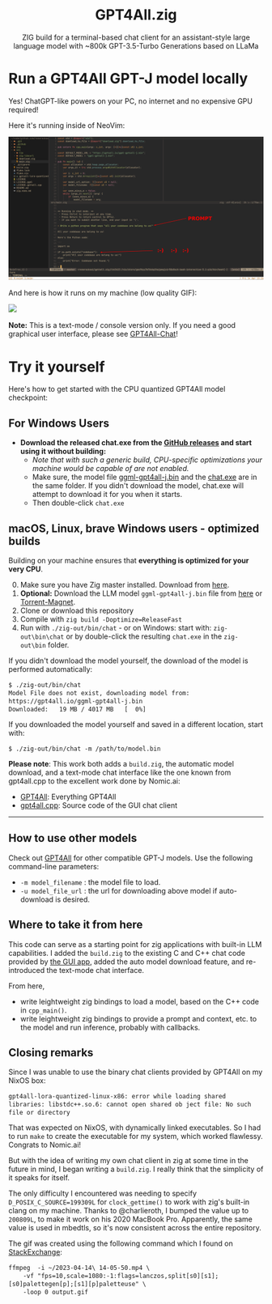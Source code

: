 <h1 align="center">GPT4All.zig</h1>
<p align="center">ZIG build for a terminal-based chat client for an assistant-style large language model with ~800k GPT-3.5-Turbo Generations based on LLaMa</p>
<p align="center"></p>

# Run a GPT4All GPT-J model locally

Yes! ChatGPT-like powers on your PC, no internet and no expensive GPU required! 

Here it's running inside of NeoVim:

![](./img/2023-04-14_13-29.png)


And here is how it runs on my machine (low quality GIF):

![](./img/gpt4all.zig.GIF)

**Note:** This is a text-mode / console version only. If you need a good
graphical user interface, please see
[GPT4All-Chat](https://github.com/nomic-ai/gpt4all-chat)!

# Try it yourself

Here's how to get started with the CPU quantized GPT4All model checkpoint:

## For Windows Users

- **Download the released chat.exe from the [GitHub
  releases](https://github.com/renerocksai/gpt4all.zig/releases) and start using
  it without building:**
    - _Note that with such a generic build, CPU-specific optimizations your
      machine would be capable of are not enabled._
    - Make sure, the model file
      [ggml-gpt4all-j.bin](https://gpt4all.io/ggml-gpt4all-j.bin)
      and the [chat.exe](https://github.com/renerocksai/gpt4all.zig/releases)
      are in the same folder. If you didn't download the model, chat.exe will
      attempt to download it for you when it starts.
    - Then double-click `chat.exe`

## macOS, Linux, brave Windows users - optimized builds

Building on your machine ensures that **everything is optimized for your very
CPU**.

0. Make sure you have Zig master installed. Download from
   [here](https://ziglang.org/download/).
1. **Optional:** Download the LLM model `ggml-gpt4all-j.bin` file from
   [here](https://gpt4all.io/ggml-gpt4all-j.bin)
   or [Torrent-Magnet](https://tinyurl.com/gpt4all-lora-quantized).
2. Clone or download this repository
3. Compile with `zig build -Doptimize=ReleaseFast`
4. Run with `./zig-out/bin/chat` - or on Windows: start with: `zig-out\bin\chat`
   or by double-click the resulting `chat.exe` in the `zig-out\bin` folder.

If you didn't download the model yourself, the download of the model is
performed automatically:

```shell
$ ./zig-out/bin/chat 
Model File does not exist, downloading model from: https://gpt4all.io/ggml-gpt4all-j.bin
Downloaded:   19 MB / 4017 MB   [  0%]
```

If you downloaded the model yourself and saved in a different location, start with:

```shell
$ ./zig-out/bin/chat -m /path/to/model.bin
```


**Please note**: This work both adds a `build.zig`, the automatic model
download, and a text-mode chat interface like the one known from gpt4all.cpp to
the excellent work done by Nomic.ai:
- [GPT4All](https://github.com/nomic-ai/gpt4all): Everything GPT4All
- [gpt4all.cpp](https://github.com/nomic-ai/gpt4all-chat): Source code of the
  GUI chat client

---

## How to use other models

Check out [GPT4All](https://github.com/nomic-ai/gpt4all) for other compatible
GPT-J models. Use the following command-line parameters:

- `-m model_filename` : the model file to load.
- `-u model_file_url` : the url for downloading above model if auto-download is
  desired.

## Where to take it from here

This code can serve as a starting point for zig applications with built-in LLM
capabilities. I added the `build.zig` to the existing C and C++ chat code
provided by [the GUI app](https://github.com/nomic-ai/gpt4all-chat), added
the auto model download feature, and re-introduced the text-mode chat interface.

From here,

- write leightweight zig bindings to load a model, based on the C++ code in
  `cpp_main()`.
- write leightweight zig bindings to provide a prompt and context, etc. to the
  model and run inference, probably with callbacks.


## Closing remarks

Since I was unable to use the binary chat clients provided by GPT4All on my
NixOS box:

```
gpt4all-lora-quantized-linux-x86: error while loading shared libraries: libstdc++.so.6: cannot open shared ob ject file: No such file or directory
```

That was expected on NixOS, with dynamically linked executables. So I had to run
`make` to create the executable for my system, which worked flawlessy. Congrats
to Nomic.ai! 

But with the idea of writing my own chat client in zig at some time in the
future in mind, I began writing a `build.zig`. I really think that the
simplicity of it speaks for itself. 

The only difficulty I encountered was needing to specify
`D_POSIX_C_SOURCE=199309L` for `clock_gettime()` to work with zig's built-in
clang on my machine. Thanks to @charlieroth, I bumped the value up  to
`200809L`, to make it work on his 2020 MacBook Pro. Apparently, the same value
is used in mbedtls, so it's now consistent across the entire repository.

The gif was created using the following command which I found on
[StackExchange](https://superuser.com/questions/556029/how-do-i-convert-a-video-to-gif-using-ffmpeg-with-reasonable-quality):

```console
ffmpeg  -i ~/2023-04-14\ 14-05-50.mp4 \
    -vf "fps=10,scale=1080:-1:flags=lanczos,split[s0][s1];[s0]palettegen[p];[s1][p]paletteuse" \
    -loop 0 output.gif
```
